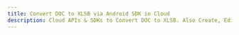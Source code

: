 ---title: Convert DOC to XLSB via Android SDK in Clouddescription: Cloud APIs & SDKs to Convert DOC to XLSB. Also Create, Edit & Render Microsoft Word & OpenOffice documents in the Cloud.---